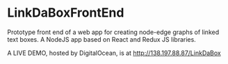 # LinkDaBoxFrontEnd
Prototype front end of a web app for creating node-edge graphs of linked text boxes.
A NodeJS app based on React and Redux JS libraries.  

A LIVE DEMO, hosted by DigitalOcean, is at http://138.197.88.87/LinkDaBox